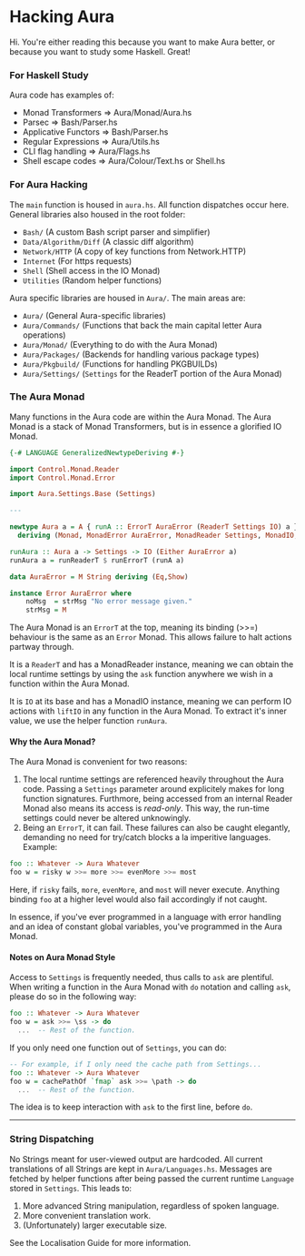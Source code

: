 Hacking Aura
============

Hi. You're either reading this because you want to make Aura better,
or because you want to study some Haskell. Great! 

### For Haskell Study
Aura code has examples of:
- Monad Transformers   => Aura/Monad/Aura.hs
- Parsec               => Bash/Parser.hs
- Applicative Functors => Bash/Parser.hs
- Regular Expressions  => Aura/Utils.hs
- CLI flag handling    => Aura/Flags.hs
- Shell escape codes   => Aura/Colour/Text.hs or Shell.hs

### For Aura Hacking
The `main` function is housed in `aura.hs`. All function dispatches occur here.
General libraries also housed in the root folder:
- `Bash/`               (A custom Bash script parser and simplifier)
- `Data/Algorithm/Diff` (A classic diff algorithm)
- `Network/HTTP`        (A copy of key functions from Network.HTTP)
- `Internet`            (For https requests)
- `Shell`               (Shell access in the IO Monad)
- `Utilities`           (Random helper functions)

Aura specific libraries are housed in `Aura/`. The main areas are:
- `Aura/`          (General Aura-specific libraries)
- `Aura/Commands/` (Functions that back the main capital letter Aura operations)
- `Aura/Monad/`    (Everything to do with the Aura Monad)
- `Aura/Packages/` (Backends for handling various package types)
- `Aura/Pkgbuild/` (Functions for handling PKGBUILDs)
- `Aura/Settings/` (`Settings` for the ReaderT portion of the Aura Monad)

### The Aura Monad
Many functions in the Aura code are within the Aura Monad.
The Aura Monad is a stack of Monad Transformers, but is
in essence a glorified IO Monad.

```haskell
{-# LANGUAGE GeneralizedNewtypeDeriving #-}

import Control.Monad.Reader
import Control.Monad.Error

import Aura.Settings.Base (Settings)

---

newtype Aura a = A { runA :: ErrorT AuraError (ReaderT Settings IO) a }
  deriving (Monad, MonadError AuraError, MonadReader Settings, MonadIO, Functor)

runAura :: Aura a -> Settings -> IO (Either AuraError a)
runAura a = runReaderT $ runErrorT (runA a)

data AuraError = M String deriving (Eq,Show)

instance Error AuraError where
    noMsg  = strMsg "No error message given."
    strMsg = M
```

The Aura Monad is an `ErrorT` at the top, meaning its binding (>>=) behaviour
is the same as an `Error` Monad. This allows failure to halt actions partway
through.

It is a `ReaderT` and has a MonadReader instance, meaning we can obtain
the local runtime settings by using the `ask` function anywhere we wish
in a function within the Aura Monad.

It is `IO` at its base and has a MonadIO instance, meaning we can perform
IO actions with `liftIO` in any function in the Aura Monad.
To extract it's inner value, we use the helper function `runAura`.

#### Why the Aura Monad?
The Aura Monad is convenient for two reasons:
1. The local runtime settings are referenced heavily throughout
   the Aura code. Passing a `Settings` parameter around explicitely makes for long
   function signatures. Furthmore, being accessed from an internal Reader Monad
   also means its access is _read-only_. This way, the run-time settings
   could never be altered unknowingly.
2. Being an `ErrorT`, it can fail. These failures can also be caught elegantly,
   demanding no need for try/catch blocks a la imperitive languages. Example:

```haskell
foo :: Whatever -> Aura Whatever
foo w = risky w >>= more >>= evenMore >>= most
```

Here, if `risky` fails, `more`, `evenMore`, and `most` will never execute.
Anything binding `foo` at a higher level would also fail accordingly if not
caught.

In essence, if you've ever programmed in a language with error
handling and an idea of constant global variables, you've programmed in
the Aura Monad.

#### Notes on Aura Monad Style
Access to `Settings` is frequently needed, thus calls to `ask` are plentiful.
When writing a function in the Aura Monad with `do` notation and calling `ask`,
please do so in the following way:

```haskell
foo :: Whatever -> Aura Whatever
foo w = ask >>= \ss -> do
  ...  -- Rest of the function.
```

If you only need one function out of `Settings`, you can do:

```haskell
-- For example, if I only need the cache path from Settings...
foo :: Whatever -> Aura Whatever
foo w = cachePathOf `fmap` ask >>= \path -> do
  ...  -- Rest of the function.
```

The idea is to keep interaction with `ask` to the first line, before `do`.

---

### String Dispatching
No Strings meant for user-viewed output are hardcoded. All current translations
of all Strings are kept in `Aura/Languages.hs`. Messages are fetched by
helper functions after being passed the current runtime `Language` stored in
`Settings`. This leads to:
1. More advanced String manipulation, regardless of spoken language.
2. More convenient translation work.
3. (Unfortunately) larger executable size.

See the Localisation Guide for more information.
